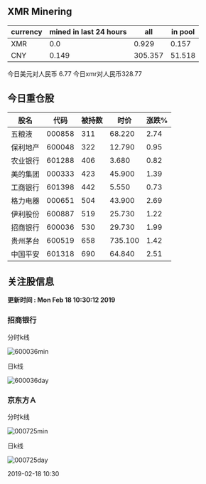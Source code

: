 ## XMR Minering

|currency|mined in last 24 hours|all|in pool|
|---|---|---|---|
|XMR|0.0|0.929|0.157|
|CNY|0.149|305.357|51.518|

今日美元对人民币 6.77	今日xmr对人民币328.77


## 今日重仓股 

|股名|代码|被持数|时价|涨跌%|
|---|---|---|---|---|
|五粮液|000858|311|68.220|2.74|
|保利地产|600048|322|12.790|0.95|
|农业银行|601288|406|3.680|0.82|
|美的集团|000333|423|45.900|1.39|
|工商银行|601398|442|5.550|0.73|
|格力电器|000651|504|43.900|2.69|
|伊利股份|600887|519|25.730|1.22|
|招商银行|600036|530|29.730|1.99|
|贵州茅台|600519|658|735.100|1.42|
|中国平安|601318|690|64.840|2.51|

## 关注股信息
**更新时间 : Mon Feb 18 10:30:12 2019**
### 招商银行 
分时k线

![600036min](http://image.sinajs.cn/newchart/min/n/sh600036.gif)

日k线

![600036day](http://image.sinajs.cn/newchart/daily/n/sh600036.gif)

### 京东方Ａ 
分时k线

![000725min](http://image.sinajs.cn/newchart/min/n/sz000725.gif)

日k线

![000725day](http://image.sinajs.cn/newchart/daily/n/sz000725.gif)

2019-02-18 10:30